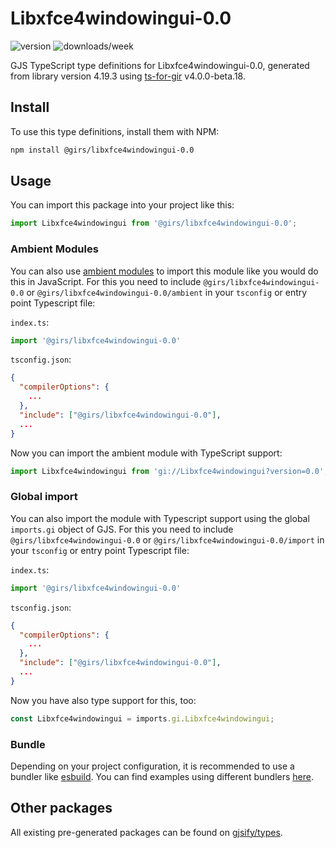 
# Libxfce4windowingui-0.0

![version](https://img.shields.io/npm/v/@girs/libxfce4windowingui-0.0)
![downloads/week](https://img.shields.io/npm/dw/@girs/libxfce4windowingui-0.0)


GJS TypeScript type definitions for Libxfce4windowingui-0.0, generated from library version 4.19.3 using [ts-for-gir](https://github.com/gjsify/ts-for-gir) v4.0.0-beta.18.


## Install

To use this type definitions, install them with NPM:
```bash
npm install @girs/libxfce4windowingui-0.0
```

## Usage

You can import this package into your project like this:
```ts
import Libxfce4windowingui from '@girs/libxfce4windowingui-0.0';
```

### Ambient Modules

You can also use [ambient modules](https://github.com/gjsify/ts-for-gir/tree/main/packages/cli#ambient-modules) to import this module like you would do this in JavaScript.
For this you need to include `@girs/libxfce4windowingui-0.0` or `@girs/libxfce4windowingui-0.0/ambient` in your `tsconfig` or entry point Typescript file:

`index.ts`:
```ts
import '@girs/libxfce4windowingui-0.0'
```

`tsconfig.json`:
```json
{
  "compilerOptions": {
    ...
  },
  "include": ["@girs/libxfce4windowingui-0.0"],
  ...
}
```

Now you can import the ambient module with TypeScript support: 

```ts
import Libxfce4windowingui from 'gi://Libxfce4windowingui?version=0.0';
```

### Global import

You can also import the module with Typescript support using the global `imports.gi` object of GJS.
For this you need to include `@girs/libxfce4windowingui-0.0` or `@girs/libxfce4windowingui-0.0/import` in your `tsconfig` or entry point Typescript file:

`index.ts`:
```ts
import '@girs/libxfce4windowingui-0.0'
```

`tsconfig.json`:
```json
{
  "compilerOptions": {
    ...
  },
  "include": ["@girs/libxfce4windowingui-0.0"],
  ...
}
```

Now you have also type support for this, too:

```ts
const Libxfce4windowingui = imports.gi.Libxfce4windowingui;
```

### Bundle

Depending on your project configuration, it is recommended to use a bundler like [esbuild](https://esbuild.github.io/). You can find examples using different bundlers [here](https://github.com/gjsify/ts-for-gir/tree/main/examples).

## Other packages

All existing pre-generated packages can be found on [gjsify/types](https://github.com/gjsify/types).

